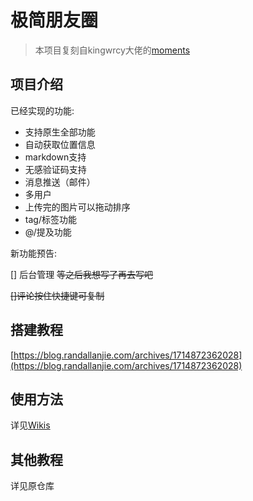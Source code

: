# 极简朋友圈

> 本项目复刻自kingwrcy大佬的[moments](https://github.com/kingwrcy/moments)

## 项目介绍

已经实现的功能:

- 支持原生全部功能
- 自动获取位置信息
- markdown支持
- 无感验证码支持
- 消息推送（邮件）
- 多用户
- 上传完的图片可以拖动排序
- tag/标签功能
- @/提及功能

新功能预告:

[] 后台管理 ~~等之后我想写了再去写吧~~

~~[]评论按住快捷键可复制~~


## 搭建教程

[https://blog.randallanjie.com/archives/1714872362028](https://blog.randallanjie.com/archives/1714872362028)

## 使用方法

详见[Wikis](https://github.com/RandallAnjie/moments/wiki/%E4%BD%BF%E7%94%A8%E6%96%B9%E6%B3%95)

## 其他教程

详见原仓库